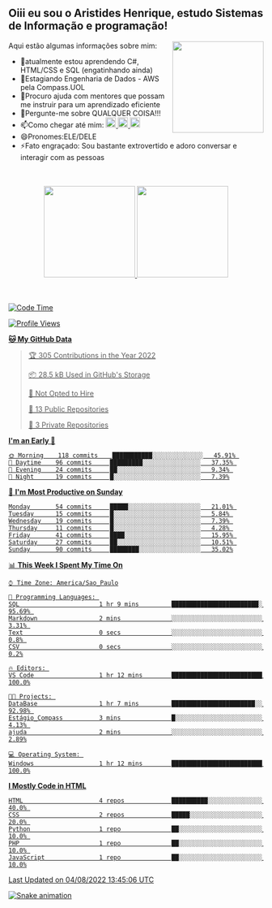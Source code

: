 ## Oiii eu sou o Aristides Henrique, estudo Sistemas de Informação e programação!

<div >
Aqui estão algumas informações sobre mim:<img align="right" height="180em" src="https://user-images.githubusercontent.com/97318481/177042589-45d62122-82a9-4a32-b3a7-87b322825b2f.png">
</div>

- 🌱atualmente estou aprendendo C#, HTML/CSS e SQL (engatinhando ainda)
- 👯Estagiando Engenharia de Dados - AWS pela Compass.UOL
- 🤔Procuro ajuda com mentores que possam me instruir para um aprendizado eficiente
- 💬Pergunte-me sobre QUALQUER COISA!!!
- 📫Como chegar até mim:
  <a href="https://www.instagram.com/aryhenry/" target="_blank">
  <img src="https://img.shields.io/badge/-Instagram-%23E4405F?style=for-the-badge&logo=instagram&logoColor=black" height="20px">
  </a>
  <a href="https://www.linkedin.com/in/aristides-henrique/" target="_blank">
  <img src="https://img.shields.io/badge/-LinkedIn-%230077B5?style=for-the-badge&logo=linkedin&logoColor=black" height="20px">
  </a> 
  <a href="mailto:arihenriqueuna@gmail.com">
  <img src="https://img.shields.io/badge/-Gmail-%23333?style=for-the-badge&logo=gmail&logoColor=white" height="20px">
  </a>
- 😄Pronomes:ELE/DELE
- ⚡Fato engraçado: Sou bastante extrovertido e adoro conversar e interagir com as pessoas
<br/>
<br/>
<div align="center">
  <a href="https://github.com/arihenrique">
  <img height="180em" src="https://github-readme-stats.vercel.app/api?username=arihenrique&show_icons=true&theme=dracula&include_all_commits=true&count_private=true"/>
  <img height="180em" src="https://github-readme-stats.vercel.app/api/top-langs/?username=arihenrique&layout=compact&langs_count=7&theme=dracula"/>
</div><br/><br/>

<!--START_SECTION:waka-->
![Code Time](http://img.shields.io/badge/Code%20Time-24%20hrs%201%20min-blue)

![Profile Views](http://img.shields.io/badge/Profile%20Views-12-blue)

**🐱 My GitHub Data** 

> 🏆 305 Contributions in the Year 2022
 > 
> 📦 28.5 kB Used in GitHub's Storage 
 > 
> 🚫 Not Opted to Hire
 > 
> 📜 13 Public Repositories 
 > 
> 🔑 3 Private Repositories  
 > 
**I'm an Early 🐤** 

```text
🌞 Morning    118 commits    ███████████░░░░░░░░░░░░░░   45.91% 
🌆 Daytime    96 commits     █████████░░░░░░░░░░░░░░░░   37.35% 
🌃 Evening    24 commits     ██░░░░░░░░░░░░░░░░░░░░░░░   9.34% 
🌙 Night      19 commits     █░░░░░░░░░░░░░░░░░░░░░░░░   7.39%

```
📅 **I'm Most Productive on Sunday** 

```text
Monday       54 commits     █████░░░░░░░░░░░░░░░░░░░░   21.01% 
Tuesday      15 commits     █░░░░░░░░░░░░░░░░░░░░░░░░   5.84% 
Wednesday    19 commits     █░░░░░░░░░░░░░░░░░░░░░░░░   7.39% 
Thursday     11 commits     █░░░░░░░░░░░░░░░░░░░░░░░░   4.28% 
Friday       41 commits     ████░░░░░░░░░░░░░░░░░░░░░   15.95% 
Saturday     27 commits     ██░░░░░░░░░░░░░░░░░░░░░░░   10.51% 
Sunday       90 commits     ████████░░░░░░░░░░░░░░░░░   35.02%

```


📊 **This Week I Spent My Time On** 

```text
⌚︎ Time Zone: America/Sao_Paulo

💬 Programming Languages: 
SQL                      1 hr 9 mins         ████████████████████████░   95.69% 
Markdown                 2 mins              ░░░░░░░░░░░░░░░░░░░░░░░░░   3.31% 
Text                     0 secs              ░░░░░░░░░░░░░░░░░░░░░░░░░   0.8% 
CSV                      0 secs              ░░░░░░░░░░░░░░░░░░░░░░░░░   0.2%

🔥 Editors: 
VS Code                  1 hr 12 mins        █████████████████████████   100.0%

🐱‍💻 Projects: 
DataBase                 1 hr 7 mins         ███████████████████████░░   92.98% 
Estágio_Compass          3 mins              █░░░░░░░░░░░░░░░░░░░░░░░░   4.13% 
ajuda                    2 mins              ░░░░░░░░░░░░░░░░░░░░░░░░░   2.89%

💻 Operating System: 
Windows                  1 hr 12 mins        █████████████████████████   100.0%

```

**I Mostly Code in HTML** 

```text
HTML                     4 repos             ██████████░░░░░░░░░░░░░░░   40.0% 
CSS                      2 repos             █████░░░░░░░░░░░░░░░░░░░░   20.0% 
Python                   1 repo              ██░░░░░░░░░░░░░░░░░░░░░░░   10.0% 
PHP                      1 repo              ██░░░░░░░░░░░░░░░░░░░░░░░   10.0% 
JavaScript               1 repo              ██░░░░░░░░░░░░░░░░░░░░░░░   10.0%

```



 Last Updated on 04/08/2022 13:45:06 UTC
<!--END_SECTION:waka-->

![Snake animation](https://github.com/arihenrique/arihenrique/blob/output/github-contribution-grid-snake.svg)
